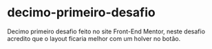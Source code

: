 # decimo-primeiro-desafio
Decimo primeiro desafio feito no site Front-End Mentor, neste desafio acredito que o layout ficaria melhor com  um holver no botão.
